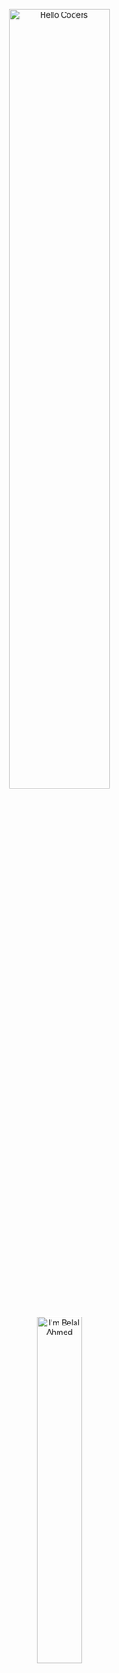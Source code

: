 <div align="center" width="50">

<img src="https://github.com/SP-XD/SP-XD/blob/main/images/hellocoders_rounded.gif?raw=true" 
     href="https://github.com/sp-xd" 
     alt="Hello Coders" width="60%"/> <br>

<img src="https://github.com/SP-XD/SP-XD/blob/main/images/dev-working_rounded.gif?raw=true" 
     href="https://github.com/sp-xd" 
     alt="I'm Belal Ahmed" width="40%"/><br>  

<div align="center">
  <h1>I'm Belal Ahmed</h1>
</div>


---

# 👋 Hi, I'm Belal Ahmed
### 🚀 Data Engineer | ETL • Data Pipelines • Big Data • Cloud

---

## 💡 About Me
- 🔭 Currently working on **IoT Real-Time Data Pipelines**.  
- 🌱 Exploring **Big Data Processing (Spark, Kafka, Azure)**.  
- 📊 Passionate about **data pipelines, ETL workflows, and real-time analytics**.  
- 🎯 Goal: Build scalable and efficient data systems to turn raw data into actionable insights.  

---

## 🛠️ Tools & Technologies

![Python](https://img.shields.io/badge/Python-FFD43B?style=flat&logo=python&logoColor=darkgreen)
![SQL](https://img.shields.io/badge/SQL-07405E?style=flat&logo=postgresql&logoColor=white)
![ETL](https://img.shields.io/badge/ETL-Pipelines-orange)
![Apache Kafka](https://img.shields.io/badge/Kafka-231F20?style=flat&logo=apache-kafka&logoColor=white)
![Apache Spark](https://img.shields.io/badge/Spark-E25A1C?style=flat&logo=apachespark&logoColor=white)
![Azure](https://img.shields.io/badge/Azure-0089D6?style=flat&logo=microsoft-azure&logoColor=white)
![Power BI](https://img.shields.io/badge/PowerBI-F2C811?style=flat&logo=powerbi&logoColor=black)
![Streamlit](https://img.shields.io/badge/Streamlit-FF4B4B?style=flat&logo=streamlit&logoColor=white)
![PostgreSQL](https://img.shields.io/badge/PostgreSQL-336791?style=flat&logo=postgresql&logoColor=white)
![Linux](https://img.shields.io/badge/Linux-FCC624?style=flat&logo=linux&logoColor=black)
![Git](https://img.shields.io/badge/Git-E44C30?style=flat&logo=git&logoColor=white)

---

## 📂 Featured Projects

- 📡 **Real-time IoT Data Pipeline**  
  *Simulated sensor data, batch & streaming pipeline, real-time alerts, and dashboard.*  
  [🔗 Project Repo](#)

- 📊 **Student Performance Dashboard**  
  *ETL + SQL + Python visualizations to track student performance.*  
  [🔗 Project Repo](#)

- 🤖 **Customer Churn Prediction**  
  *Machine learning model to predict churn and propose retention strategies.*  
  [🔗 Project Repo](#)

---

## 📈 GitHub Stats

<div align="center">

<img src="https://github-readme-stats.vercel.app/api?username=belalahmed&show_icons=true&theme=tokyonight" width="48%"/>
<img src="https://github-readme-stats.vercel.app/api/top-langs/?username=belalahmed&layout=compact&theme=tokyonight" width="48%"/>

</div>

---

## 📫 Connect With Me
- 💼 [LinkedIn](https://www.linkedin.com/in/belal--ahmed)  
- 📧 belalahmedelsyedibrahim@gmail.com  

---
